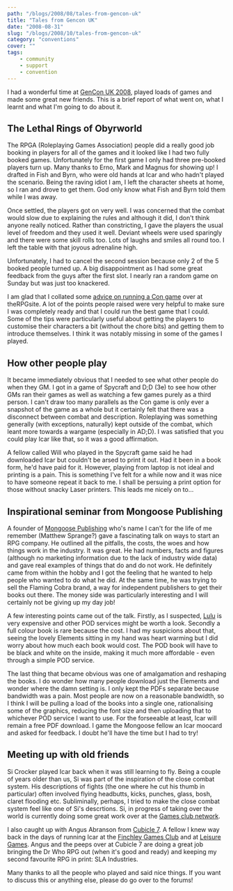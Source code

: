 ```yaml
---
path: "/blogs/2008/08/tales-from-gencon-uk"
title: "Tales from Gencon UK"
date: "2008-08-31"
slug: "/blogs/2008/10/tales-from-gencon-uk"
category: "conventions"
cover: ""
tags:
    - community
    - support
    - convention
---
```

I had a wonderful time at [GenCon UK 2008](http://www.consupport.com/index.asp), played loads of games and made some great new friends. This is a brief report of what went on, what I learnt and what I'm going to do about it.

## The Lethal Rings of Obyrworld

The RPGA (Roleplaying Games Association) people did a really good job booking in players for all of the games and it looked like I had two fully booked games. Unfortunately for the first game I only had three pre-booked players turn up. Many thanks to Erno, Mark and Magnus for showing up! I drafted in Fish and Byrn, who were old hands at Icar and who hadn't played the scenario. Being the raving idiot I am, I left the character sheets at home, so I ran and drove to get them. God only know what Fish and Byrn told them while I was away.

Once settled, the players got on very well. I was concerned that the combat would slow due to explaining the rules and although it did, I don't think anyone really noticed. Rather than constricting, I gave the players the usual level of freedom and they used it well. Deviant wheels were used sparingly and there were some skill rolls too. Lots of laughs and smiles all round too. I left the table with that joyous adrenaline high.

Unfortunately, I had to cancel the second session because only 2 of the 5 booked people turned up. A big disappointment as I had some great feedback from the guys after the first slot. I nearly ran a random game on Sunday but was just too knackered.

I am glad that I collated some [advice on running a Con game](http://www.therpgsite.com/showthread.php?t=11663) over at theRPGsite. A lot of the points people raised were very helpful to make sure I was completely ready and that I could run the best game that I could. Some of the tips were particularly useful about getting the players to customise their characters a bit (without the chore bits) and getting them to introduce themselves. I think it was notably missing in some of the games I played.

## How other people play

It became immediately obvious that I needed to see what other people do when they GM. I got in a game of Spycraft and D;D (3e) to see how other GMs ran their games as well as watching a few games purely as a third person. I can't draw too many parallels as the Con game is only ever a snapshot of the game as a whole but it certainly felt that there was a disconnect between combat and description. Roleplaying was something generally (with exceptions, naturally) kept outside of the combat, which leant more towards a wargame (especially in AD;D). I was satisfied that you could play Icar like that, so it was a good affirmation.

A fellow called Will who played in the Spycraft game said he had downloaded Icar but couldn't be arsed to print it out. Had it been in a book form, he'd have paid for it. However, playing from laptop is not ideal and printing is a pain. This is something I've felt for a while now and it was nice to have someone repeat it back to me. I shall be persuing a print option for those without snacky Laser printers. This leads me nicely on to...

## Inspirational seminar from Mongoose Publishing

A founder of [Mongoose Publishing](http://www.mongoosepublishing.com/) who's name I can't for the life of me remember (Matthew Sprange?) gave a fascinating talk on ways to start an RPG company. He outlined all the pitfalls, the costs, the woes and how things work in the industry. It was great. He had numbers, facts and figures (although no marketing information due to the lack of industry wide data) and gave real examples of things that do and do not work. He definitely came from within the hobby and I got the feeling that he wanted to help people who wanted to do what he did. At the same time, he was trying to sell the Flaming Cobra brand, a way for independent publishers to get their books out there. The money side was particularly interesting and I will certainly not be giving up my day job!

A few interesting points came out of the talk. Firstly, as I suspected, [Lulu](https://www.lulu.com) is very expensive and other POD services might be worth a look. Secondly a full colour book is rare because the cost. I had my suspicions about that, seeing the lovely Elements sitting in my hand was heart warming but I did worry about how much each book would cost. The POD book will have to be black and white on the inside, making it much more affordable - even through a simple POD service.

The last thing that became obvious was one of amalgamation and reshaping the books. I do wonder how many people download just the Elements and wonder where the damn setting is. I only kept the PDFs separate because bandwidth was a pain. Most people are now on a reasonable bandwidth, so I think I will be pulling a load of the books into a single one, rationalising some of the graphics, reducing the font size and then uploading that to whichever POD service I want to use. For the forseeable at least, Icar will remain a free PDF download. I game the Mongoose fellow an Icar moocard and asked for feedback. I doubt he'll have the time but I had to try!

## Meeting up with old friends

Si Crocker played Icar back when it was still learning to fly. Being a couple of years older than us, Si was part of the inspiration of the close combat system. His descriptions of fights (the one where he cut his thumb in particular) often involved flying headbutts, kicks, punches, glass, bosh, claret flooding etc. Subliminally, perhaps, I tried to make the close combat system feel like one of Si's descrtions. Si, in progress of taking over the world is currently doing some great work over at the [Games club network](http://www.gcnm.org.uk/).

I also caught up with Angus Abranson from [Cubicle 7](http://www.cubicle-7.com/). A fellow I knew way back in the days of running Icar at the [Finchley Games Club](http://finchleygamesclub.org/) and at [Leisure Games](http://www.leisuregames.com/). Angus and the peeps over at Cubicle 7 are doing a great job bringing the Dr Who RPG out (when it's good and ready) and keeping my second favourite RPG in print: SLA Industries.

Many thanks to all the people who played and said nice things. If you want to discuss this or anything else, please do go over to the forums!